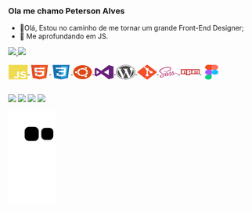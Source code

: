### Ola me chamo Peterson Alves

- 🔭Olá, Estou no caminho de me tornar um grande Front-End Designer;
- 🌱 Me aprofundando em JS.

 <div>
  <a href="https://github.com/peterson047">
  <img height="180em" src="https://github-readme-stats.vercel.app/api?username=peterson047&show_icons=true&theme=dracula&include_all_commits=true&count_private=true"/>
  <img height="180em" src="https://github-readme-stats.vercel.app/api/top-langs/?username=peterson047&theme=tokyonight"/>
</div>
   <div style="display: inline_block"><br>
  <img align="center" alt="Rafa-Js" height="30" width="40" src="https://raw.githubusercontent.com/devicons/devicon/master/icons/javascript/javascript-plain.svg">
  <img align="center" alt="Rafa-HTML" height="30" width="40" src="https://raw.githubusercontent.com/devicons/devicon/master/icons/html5/html5-original.svg">
  <img align="center" alt="Rafa-CSS" height="30" width="40" src="https://raw.githubusercontent.com/devicons/devicon/master/icons/css3/css3-original.svg">
  <img align="center" alt="Rafa-CSS" height="30" width="40" src="https://github.com/devicons/devicon/blob/master/icons/ubuntu/ubuntu-plain.svg">
  <img align="center" alt="Rafa-CSS" height="30" width="40" src="https://github.com/devicons/devicon/blob/master/icons/visualstudio/visualstudio-plain.svg">
  <img align="center" alt="Rafa-CSS" height="30" width="40" src="https://github.com/devicons/devicon/blob/master/icons/wordpress/wordpress-plain.svg">
  <img align="center" alt="Rafa-CSS" height="30" width="40" src="https://github.com/devicons/devicon/blob/master/icons/git/git-original.svg">    
  <img align="center" alt="Rafa-CSS" height="30" width="40" src="https://github.com/devicons/devicon/blob/master/icons/sass/sass-original.svg">
  <img align="center" alt="Rafa-CSS" height="30" width="40" src="https://github.com/devicons/devicon/blob/master/icons/npm/npm-original-wordmark.svg">
  <img align="center" alt="Rafa-CSS" height="30" width="40" src="https://github.com/devicons/devicon/blob/master/icons/figma/figma-original.svg">
 </div>
 
  ##
  
  <div> 
  
  <a href="https://instagram.com/peterrson047" target="_blank"><img src="https://img.shields.io/badge/-Instagram-%23E4405F?style=for-the-badge&logo=instagram&logoColor=white" target="_blank"></a>
 	<a href = "mailto:qkeqmail@gmail.com"><img src="https://img.shields.io/badge/Microsoft_Outlook-0078D4?style=for-the-badge&logo=microsoft-outlook&logoColor=white" target="_blank"></a>
  <a href="https://www.linkedin.com/in/peterson-alves-0b44a64b/" target="_blank"><img src="https://img.shields.io/badge/-LinkedIn-%230077B5?style=for-the-badge&logo=linkedin&logoColor=white" target="_blank"></a> 
  <a href="https://www.facebook.com/peterson047/" target="_blank"><img src="https://img.shields.io/badge/Facebook-1877F2?style=for-the-badge&logo=facebook&logoColor=white" target="_blank"></a> 
 
  ![Snake animation](https://github.com/rafaballerini/rafaballerini/blob/output/github-contribution-grid-snake.svg)
 
</div>


